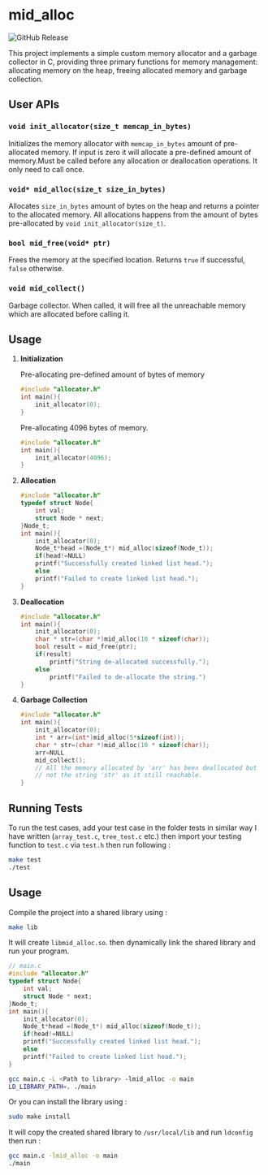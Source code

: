 # mid_alloc  
![GitHub Release](https://img.shields.io/github/v/release/Subhankar4901/mid_allocator?link=https%3A%2F%2Fgithub.com%2FSubhankar4901%2Fmid_allocator%2Freleases%2Ftag%2Fv1.0.0)

This project implements a simple custom memory allocator and a garbage collector in C, providing three primary functions for memory management: allocating memory on the heap, freeing allocated memory and garbage collection.
<br>

## User APIs

### `void init_allocator(size_t memcap_in_bytes)`
Initializes the memory allocator with `memcap_in_bytes` amount of pre-allocated memory. If input is zero it will allocate a pre-defined amount of memory.Must be called before any allocation or deallocation operations. It only need to call once.

### `void* mid_alloc(size_t size_in_bytes)`
Allocates `size_in_bytes` amount of bytes on the heap and returns a pointer to the allocated memory. All allocations happens from the amount of bytes pre-allocated by `void init_allocator(size_t)`.

### `bool mid_free(void* ptr)`
Frees the memory at the specified location. Returns `true` if successful, `false` otherwise.

### `void mid_collect()`
Garbage collector. When called, it will free all the unreachable memory which are allocated before calling it.

## Usage

1. **Initialization**

    Pre-allocating pre-defined amount of bytes of memory
    ```c
    #include "allocator.h"
    int main(){
        init_allocator(0);
    }
    ```
    Pre-allocating 4096 bytes of memory.
    ```c
    #include "allocator.h"
    int main(){
        init_allocator(4096);
    }
    ```

2. **Allocation**
    ```c
    #include "allocator.h"
    typedef struct Node{
        int val;
        struct Node * next;
    }Node_t;
    int main(){
        init_allocator(0);
        Node_t*head =(Node_t*) mid_alloc(sizeof(Node_t));
        if(head!=NULL)
        printf("Successfully created linked list head.");
        else
        printf("Failed to create linked list head.");
    }
    ```

3. **Deallocation**
    ```c
    #include "allocator.h"
    int main(){
        init_allocator(0);
        char * str=(char *)mid_alloc(10 * sizeof(char));
        bool result = mid_free(ptr);
        if(result)
            printf("String de-allocated successfully.");
        else
            printf("Failed to de-allocate the string.")
    }
    ```
4. **Garbage Collection**
    ```c
    #include "allocator.h"
    int main(){
        init_allocator(0);
        int * arr=(int*)mid_alloc(5*sizeof(int));
        char * str=(char *)mid_alloc(10 * sizeof(char));
        arr=NULL
        mid_collect();
        // All the memory allocated by 'arr' has been deallocated but
        // not the string 'str' as it still reachable.
    }
    ```

## Running Tests

To run the test cases, add your test case in the folder tests in similar way I have written (`array_test.c`, `tree_test.c` etc.) then import your testing function to `test.c` via `test.h` then run following : 

```bash
make test
./test
```
## Usage
Compile the project into a shared library using :
```bash
make lib
```
It will create `libmid_alloc.so`. then dynamically link the shared library and run your program.
```c
// main.c
#include "allocator.h"
typedef struct Node{
    int val;
    struct Node * next;
}Node_t;
int main(){
    init_allocator(0);
    Node_t*head =(Node_t*) mid_alloc(sizeof(Node_t));
    if(head!=NULL)
    printf("Successfully created linked list head.");
    else
    printf("Failed to create linked list head.");
}
```
```bash
gcc main.c -L <Path to library> -lmid_alloc -o main
LD_LIBRARY_PATH=. ./main
```
Or you can install the library using :
```bash
sudo make install
```
It will copy the created shared library to `/usr/local/lib` and run `ldconfig` then run :
```bash
gcc main.c -lmid_alloc -o main
./main
```